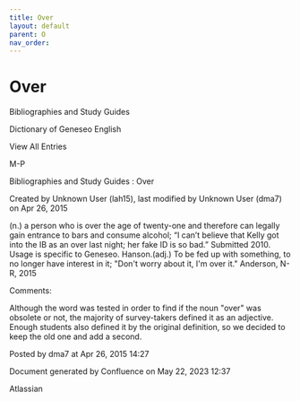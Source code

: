 ```yaml
---
title: Over
layout: default
parent: O
nav_order:
---
```


# Over

Bibliographies and Study Guides

Dictionary of Geneseo English

View All Entries

M-P

Bibliographies and Study Guides : Over

Created by  Unknown User (lah15), last modified by  Unknown User (dma7) on Apr 26, 2015

(n.) a person who is over the age of twenty-one and therefore can legally gain entrance to bars and consume alcohol; “I can’t believe that Kelly got into the IB as an over last night; her fake ID is so bad.” Submitted 2010. Usage is specific to Geneseo. Hanson.(adj.) To be fed up with something, to no longer have interest in it; &quot;Don't worry about it, I'm over it.&quot; Anderson, N-R, 2015

Comments:

Although the word was tested in order to find if the noun &quot;over&quot; was obsolete or not, the majority of survey-takers defined it as an adjective. Enough students also defined it by the original definition, so we decided to keep the old one and add a second.

Posted by dma7 at Apr 26, 2015 14:27

Document generated by Confluence on May 22, 2023 12:37

Atlassian
